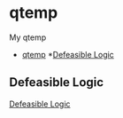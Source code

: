 # qtemp
My qtemp

* [qtemp](#qtemp)
  *[Defeasible Logic](#defeasible-logic)


## Defeasible Logic   

[Defeasible Logic](https://en.wikipedia.org/wiki/Defeasible_logic)    

